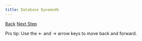 ```yaml
---
title: Database Dynamodb
---
```


<a id="prev" class="btn btn-basic" href="{% link _docs/deploy.md %}">Back</a>
<a id="next" class="btn btn-primary" href="{% link _docs/database-activerecord.md %}">Next Step</a>
<p class="keyboard-tip">Pro tip: Use the <- and -> arrow keys to move back and forward.</p>
